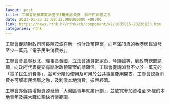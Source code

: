 ```yaml
---
layout: post
title: 工聯會促預算案派至少1萬元消費券　解市民燃眉之急
date: 2023-01-23 15:08:32.000000000 +08:00
link: https://news.rthk.hk/rthk/ch/component/k2/1685015-20230123.htm
categories: rthk
---
```


工聯會促請財政司司長陳茂波在新一份財政預算案，向年滿18歲的香港居民派發至少一萬元「電子民生消費券」。

工聯會會長吳秋北、理事長黃國、立法會議員鄧家彪、陸頌雄等，到政府總部請願，向政府代表提交有關財政預算案的請願信。工聯會促請派發不少於一萬元的「電子民生消費券」，並可分階段使用及可用於公共事業費用開支。工聯會認為消費券可解市民燃眉之急，及刺激本地消費，振興經濟。

工聯會亦促請增撥資源延續「大灣區青年就業計劃」，並放寬參加資格至35歲的本地青年及擴大職位空缺行業範圍。
